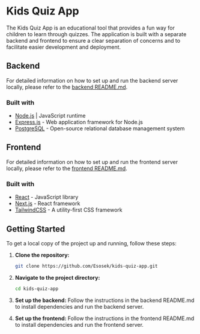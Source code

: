# Kids Quiz App

The Kids Quiz App is an educational tool that provides a fun way for children to learn through quizzes. The application is built with a separate backend and frontend to ensure a clear separation of concerns and to facilitate easier development and deployment.

## Backend

For detailed information on how to set up and run the backend server locally, please refer to the [backend README.md](backend/README.md).

### Built with

- [Node.js](https://nodejs.org/) | JavaScript runtime
- [Express.js](https://nextjs.org/) - Web application framework for Node.js
- [PostgreSQL](https://tailwindcss.com/) - Open-source relational database management system

## Frontend

For detailed information on how to set up and run the frontend server locally, please refer to the [frontend README.md](frontend/README.md).

### Built with

- [React](https://reactjs.org/) - JavaScript library
- [Next.js](https://nextjs.org/) - React framework
- [TailwindCSS](https://tailwindcss.com/) - A utility-first CSS framework

## Getting Started

To get a local copy of the project up and running, follow these steps:

1. **Clone the repository:**

   ```sh
   git clone https://github.com/Esosek/kids-quiz-app.git
   ```

2. **Navigate to the project directory:**

   ```sh
   cd kids-quiz-app
   ```

3. **Set up the backend:**
   Follow the instructions in the backend README.md to install dependencies and run the backend server.

4. **Set up the frontend:**
   Follow the instructions in the frontend README.md to install dependencies and run the frontend server.
